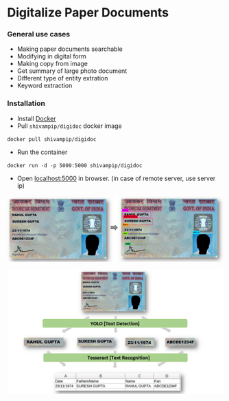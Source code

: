 # Digitalize Paper Documents

### General use cases

-   Making paper documents searchable
-   Modifying in digital form
-   Making copy from image
-   Get summary of large photo document
-   Different type of entity extration
-   Keyword extraction

### Installation

* Install [Docker](https://docs.docker.com/install/)
* Pull `shivampip/digidoc` docker image
```
docker pull shivampip/digidoc
```
* Run the container 
```
docker run -d -p 5000:5000 shivampip/digidoc
```

* Open [localhost:5000](http://localhost:5000) in browser. (in case of remote server, use server ip)

![annotation](https://github.com/shivampip/DigiDoc/raw/master/imgs/raw/annotation.png)

![mapping](https://github.com/shivampip/DigiDoc/raw/master/imgs/raw/extration.png)
